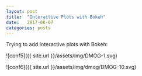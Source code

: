 ```yaml
---
layout: post
title:  "Interactive Plots with Bokeh"
date:   2017-08-07
categories: posts
---
```

Trying to add Interactive plots with Bokeh:

![conf5]({{ site.url }}/assets/img/DMOG-1.svg)

![conf6]({{ site.url }}/assets/img/dmog/DMOG-10.svg)
